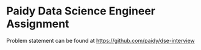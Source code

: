 # Paidy Data Science Engineer Assignment

Problem statement can be found at https://github.com/paidy/dse-interview